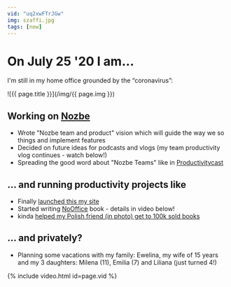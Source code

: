 ```yaml
---
vid: "uq2xwFTrJGw"
img: szaffi.jpg
tags: [now]
---
```


# On July 25 '20 I am…

I'm still in my home office grounded by the “coronavirus”:

<!--More-->

![{{ page.title }}](/img/{{ page.img }})

## Working on [Nozbe][n]

* Wrote "Nozbe team and product" vision which will guide the way we so things and implement features
* Decided on future ideas for podcasts and vlogs (my team productivity vlog continues - watch below!)
* Spreading the good word about "Nozbe Teams" like in [Productivitycast](/productivitycast)

## … and running productivity projects like

* Finally [launched this my site](/new)
* Started writing [NoOffice](https://NoOffice.org) book - details in video below!
* kinda [helped my Polish friend (in photo) get to 100k sold books](/pl/szaffi)

## … and privately?

* Planning some vacations with my family: Ewelina, my wife of 15 years and my 3 daughters: Milena (11), Emilia (7) and Liliana (just turned 4!)

{% include video.html id=page.vid %}

[n]: https://michael.gratis/nozbe